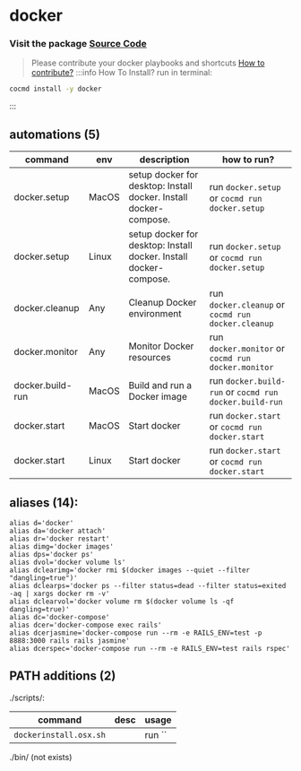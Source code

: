 # docker
### Visit the package [ Source Code ](https://github.com/cocmd/hub/tree/master/packages/docker)
> Please contribute your docker playbooks and shortcuts
> [How to contribute?](https://cocmd.org/docs/contributing)
:::info How To Install?
run in terminal:
```bash
cocmd install -y docker
```
:::
## automations (5)
| command | env | description | how to run? |
| --- | --- | --- | --- |
| docker.setup | MacOS | setup docker for desktop: Install docker. Install docker-compose.  | run `docker.setup` or `cocmd run docker.setup` |
| docker.setup | Linux | setup docker for desktop: Install docker. Install docker-compose.  | run `docker.setup` or `cocmd run docker.setup` |
| docker.cleanup | Any | Cleanup Docker environment | run `docker.cleanup` or `cocmd run docker.cleanup` |
| docker.monitor | Any | Monitor Docker resources | run `docker.monitor` or `cocmd run docker.monitor` |
| docker.build-run | MacOS | Build and run a Docker image | run `docker.build-run` or `cocmd run docker.build-run` |
| docker.start | MacOS | Start docker | run `docker.start` or `cocmd run docker.start` |
| docker.start | Linux | Start docker | run `docker.start` or `cocmd run docker.start` |

## aliases (14):
```
alias d='docker'
alias da='docker attach'
alias dr='docker restart'
alias dimg='docker images'
alias dps='docker ps'
alias dvol='docker volume ls'
alias dclearimg='docker rmi $(docker images --quiet --filter "dangling=true")'
alias dclearps='docker ps --filter status=dead --filter status=exited -aq | xargs docker rm -v'
alias dclearvol='docker volume rm $(docker volume ls -qf dangling=true)'
alias dc='docker-compose'
alias dcer='docker-compose exec rails'
alias dcerjasmine='docker-compose run --rm -e RAILS_ENV=test -p 8888:3000 rails rails jasmine'
alias dcerspec='docker-compose run --rm -e RAILS_ENV=test rails rspec'

```
## PATH additions (2)
./scripts/:

| command | desc | usage 
| --- | --- | --- |
| `dockerinstall.osx.sh` |  | run `` |
./bin/ (not exists)

